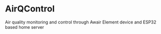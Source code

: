 # AirQControl
Air quality monitoring and control through Awair Element device and ESP32 based home server

